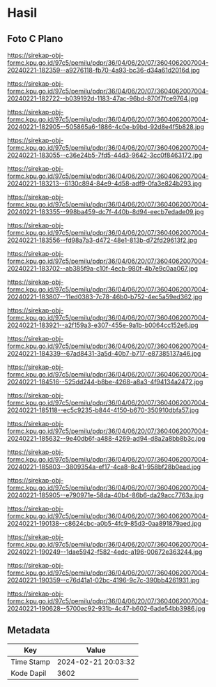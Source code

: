 # Hasil

## Foto C Plano

https://sirekap-obj-formc.kpu.go.id/97c5/pemilu/pdpr/36/04/06/20/07/3604062007004-20240221-182359--a9276118-fb70-4a93-bc36-d34a61d2016d.jpg

https://sirekap-obj-formc.kpu.go.id/97c5/pemilu/pdpr/36/04/06/20/07/3604062007004-20240221-182722--b039192d-1183-47ac-96bd-870f7fce9764.jpg

https://sirekap-obj-formc.kpu.go.id/97c5/pemilu/pdpr/36/04/06/20/07/3604062007004-20240221-182905--505865a6-1886-4c0e-b9bd-92d8e4f5b828.jpg

https://sirekap-obj-formc.kpu.go.id/97c5/pemilu/pdpr/36/04/06/20/07/3604062007004-20240221-183055--c36e24b5-7fd5-44d3-9642-3cc0f8463172.jpg

https://sirekap-obj-formc.kpu.go.id/97c5/pemilu/pdpr/36/04/06/20/07/3604062007004-20240221-183213--6130c894-84e9-4d58-adf9-0fa3e824b293.jpg

https://sirekap-obj-formc.kpu.go.id/97c5/pemilu/pdpr/36/04/06/20/07/3604062007004-20240221-183355--998ba459-dc7f-440b-8d94-eecb7edade09.jpg

https://sirekap-obj-formc.kpu.go.id/97c5/pemilu/pdpr/36/04/06/20/07/3604062007004-20240221-183556--fd98a7a3-d472-48e1-813b-d72fd29613f2.jpg

https://sirekap-obj-formc.kpu.go.id/97c5/pemilu/pdpr/36/04/06/20/07/3604062007004-20240221-183702--ab385f9a-c10f-4ecb-980f-4b7e9c0aa067.jpg

https://sirekap-obj-formc.kpu.go.id/97c5/pemilu/pdpr/36/04/06/20/07/3604062007004-20240221-183807--11ed0383-7c78-46b0-b752-4ec5a59ed362.jpg

https://sirekap-obj-formc.kpu.go.id/97c5/pemilu/pdpr/36/04/06/20/07/3604062007004-20240221-183921--a2f159a3-e307-455e-9a1b-b0064cc152e6.jpg

https://sirekap-obj-formc.kpu.go.id/97c5/pemilu/pdpr/36/04/06/20/07/3604062007004-20240221-184339--67ad8431-3a5d-40b7-b717-e87385137a46.jpg

https://sirekap-obj-formc.kpu.go.id/97c5/pemilu/pdpr/36/04/06/20/07/3604062007004-20240221-184516--525dd244-b8be-4268-a8a3-4f94134a2472.jpg

https://sirekap-obj-formc.kpu.go.id/97c5/pemilu/pdpr/36/04/06/20/07/3604062007004-20240221-185118--ec5c9235-b844-4150-b670-350910dbfa57.jpg

https://sirekap-obj-formc.kpu.go.id/97c5/pemilu/pdpr/36/04/06/20/07/3604062007004-20240221-185632--9e40db6f-a488-4269-ad94-d8a2a8bb8b3c.jpg

https://sirekap-obj-formc.kpu.go.id/97c5/pemilu/pdpr/36/04/06/20/07/3604062007004-20240221-185803--3809354a-ef17-4ca8-8c41-958bf28b0ead.jpg

https://sirekap-obj-formc.kpu.go.id/97c5/pemilu/pdpr/36/04/06/20/07/3604062007004-20240221-185905--e790971e-58da-40b4-86b6-da29acc7763a.jpg

https://sirekap-obj-formc.kpu.go.id/97c5/pemilu/pdpr/36/04/06/20/07/3604062007004-20240221-190138--c8624cbc-a0b5-4fc9-85d3-0aa891879aed.jpg

https://sirekap-obj-formc.kpu.go.id/97c5/pemilu/pdpr/36/04/06/20/07/3604062007004-20240221-190249--1dae5942-f582-4edc-a196-00672e363244.jpg

https://sirekap-obj-formc.kpu.go.id/97c5/pemilu/pdpr/36/04/06/20/07/3604062007004-20240221-190359--c76d41a1-02bc-4196-9c7c-390bb4261931.jpg

https://sirekap-obj-formc.kpu.go.id/97c5/pemilu/pdpr/36/04/06/20/07/3604062007004-20240221-190628--5700ec92-931b-4c47-b602-6ade54bb3986.jpg


## Metadata

| Key        | Value               |
| ---------- | ------------------- |
| Time Stamp | 2024-02-21 20:03:32 |
| Kode Dapil | 3602                |



